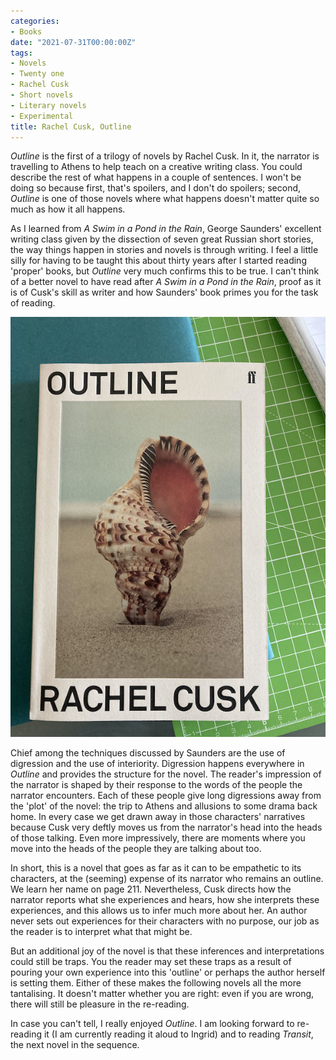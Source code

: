 ```yaml
---
categories:
- Books
date: "2021-07-31T00:00:00Z"
tags:
- Novels
- Twenty one
- Rachel Cusk
- Short novels
- Literary novels
- Experimental
title: Rachel Cusk, Outline
---
```

_Outline_ is the first of a trilogy of novels by Rachel Cusk. In it, the narrator is travelling to Athens to help teach on a creative writing class. You could describe the rest of what happens in a couple of sentences. I won't be doing so because first, that's spoilers, and I don't do spoilers; second, _Outline_ is one of those novels where what happens doesn't matter quite so much as how it all happens.

As I learned from _A Swim in a Pond in the Rain_, George Saunders' excellent writing class given by the dissection of seven great Russian short stories, the way things happen in stories and novels is through writing. I feel a little silly for having to be taught this about thirty years after I started reading 'proper' books, but _Outline_ very much confirms this to be true. I can't think of a better novel to have read after _A Swim in a Pond in the Rain_, proof as it is of Cusk's skill as writer and how Saunders' book primes you for the task of reading.

![Cover of Outline by Rachel Cusk](/assets/images/other/cusk_outline_cover.jpg "Cover of Outline by Rachel Cusk")

Chief among the techniques discussed by Saunders are the use of digression and the use of interiority. Digression happens everywhere in _Outline_ and provides the structure for the novel. The reader's impression of the narrator is shaped by their response to the words of the people the narrator encounters. Each of these people give long digressions away from the 'plot' of the novel: the trip to Athens and allusions to some drama back home. In every case we get drawn away in those characters' narratives because Cusk very deftly moves us from the narrator's head into the heads of those talking. Even more impressively, there are moments where you move into the heads of the people they are talking about too.

In short, this is a novel that goes as far as it can to be empathetic to its characters, at the (seeming) expense of its narrator who remains an outline. We learn her name on page 211. Nevertheless, Cusk directs how the narrator reports what she experiences and hears, how she interprets these experiences, and this allows us to infer much more about her. An author never sets out experiences for their characters with no purpose, our job as the reader is to interpret what that might be. 

But an additional joy of the novel is that these inferences and interpretations could still be traps. You the reader may set these traps as a result of pouring your own experience into this 'outline' or perhaps the author herself is setting them. Either of these makes the following novels all the more tantalising. It doesn't matter whether you are right: even if you are wrong, there will still be pleasure in the re-reading.

In case you can't tell, I really enjoyed _Outline_. I am looking forward to re-reading it (I am currently reading it aloud to Ingrid) and to reading _Transit_, the next novel in the sequence.


